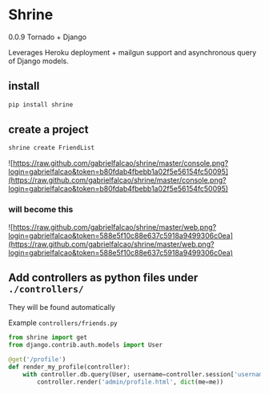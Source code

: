 # Shrine
0.0.9
Tornado + Django

Leverages Heroku deployment + mailgun support and asynchronous query
of Django models.

## install

```bash
pip install shrine
```

## create a project

```bash
shrine create FriendList
```

![https://raw.github.com/gabrielfalcao/shrine/master/console.png?login=gabrielfalcao&token=b80fdab4fbebb1a02f5e56154fc50095](https://raw.github.com/gabrielfalcao/shrine/master/console.png?login=gabrielfalcao&token=b80fdab4fbebb1a02f5e56154fc50095)

### will become this

![https://raw.github.com/gabrielfalcao/shrine/master/web.png?login=gabrielfalcao&token=588e5f10c88e637c5918a9499306c0ea](https://raw.github.com/gabrielfalcao/shrine/master/web.png?login=gabrielfalcao&token=588e5f10c88e637c5918a9499306c0ea)

## Add controllers as python files under `./controllers/`

They will be found automatically

Example `controllers/friends.py`


```python
from shrine import get
from django.contrib.auth.models import User

@get('/profile')
def render_my_profile(controller):
    with controller.db.query(User, username=controller.session['username']) as me:
        controller.render('admin/profile.html', dict(me=me))
```
